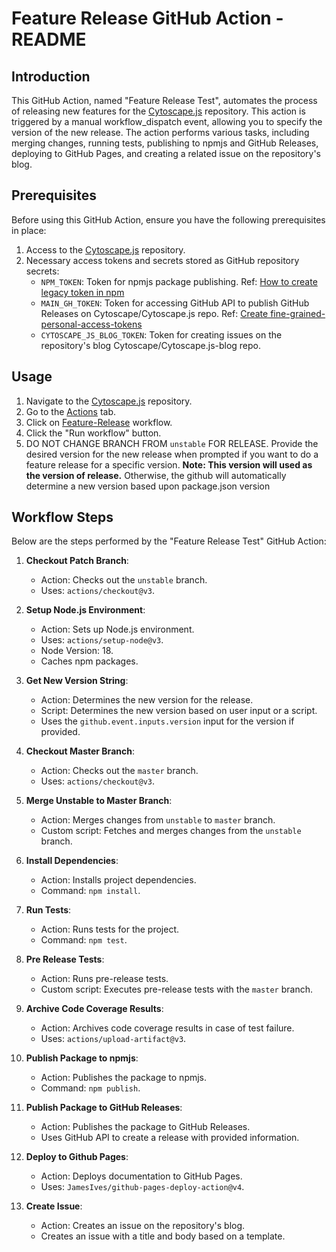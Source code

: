 # Feature Release GitHub Action - README

## Introduction

This GitHub Action, named "Feature Release Test", automates the process of releasing new features for the [Cytoscape.js](https://github.com/cytoscape/cytoscape.js) repository. This action is triggered by a manual workflow_dispatch event, allowing you to specify the version of the new release. The action performs various tasks, including merging changes, running tests, publishing to npmjs and GitHub Releases, deploying to GitHub Pages, and creating a related issue on the repository's blog.

## Prerequisites

Before using this GitHub Action, ensure you have the following prerequisites in place:

1. Access to the [Cytoscape.js](https://github.com/cytoscape/cytoscape.js) repository.
2. Necessary access tokens and secrets stored as GitHub repository secrets:
   - `NPM_TOKEN`: Token for npmjs package publishing. Ref: [How to create legacy token in npm](https://docs.npmjs.com/creating-and-viewing-access-tokens#creating-legacy-tokens-on-the-website)
   - `MAIN_GH_TOKEN`: Token for accessing GitHub API to publish GitHub Releases on Cytoscape/Cytoscape.js repo. Ref: [Create fine-grained-personal-access-tokens](https://docs.github.com/en/authentication/keeping-your-account-and-data-secure/managing-your-personal-access-tokens#fine-grained-personal-access-tokens)
   - `CYTOSCAPE_JS_BLOG_TOKEN`: Token for creating issues on the repository's blog Cytoscape/Cytoscape.js-blog repo.

## Usage

1. Navigate to the [Cytoscape.js](https://github.com/cytoscape/cytoscape.js) repository.
2. Go to the [Actions](https://github.com/cytoscape/cytoscape.js/actions) tab.
3. Click on [Feature-Release](https://github.com/cytoscape/cytoscape.js/actions/workflows/feature-release-test.yml) workflow.
4. Click the "Run workflow" button.
5. DO NOT CHANGE BRANCH FROM `unstable` FOR RELEASE. Provide the desired version for the new release when prompted if you want to do a feature release for a specific version. **Note: This version will used as the version of release.** Otherwise, the github will automatically determine a new version based upon package.json version

## Workflow Steps

Below are the steps performed by the "Feature Release Test" GitHub Action:

1. **Checkout Patch Branch**:
   - Action: Checks out the `unstable` branch.
   - Uses: `actions/checkout@v3`.

2. **Setup Node.js Environment**:
   - Action: Sets up Node.js environment.
   - Uses: `actions/setup-node@v3`.
   - Node Version: 18.
   - Caches npm packages.

3. **Get New Version String**:
   - Action: Determines the new version for the release.
   - Script: Determines the new version based on user input or a script.
   - Uses the `github.event.inputs.version` input for the version if provided.

4. **Checkout Master Branch**:
   - Action: Checks out the `master` branch.
   - Uses: `actions/checkout@v3`.

5. **Merge Unstable to Master Branch**:
   - Action: Merges changes from `unstable` to `master` branch.
   - Custom script: Fetches and merges changes from the `unstable` branch.

6. **Install Dependencies**:
   - Action: Installs project dependencies.
   - Command: `npm install`.

7. **Run Tests**:
   - Action: Runs tests for the project.
   - Command: `npm test`.

8. **Pre Release Tests**:
   - Action: Runs pre-release tests.
   - Custom script: Executes pre-release tests with the `master` branch.

9. **Archive Code Coverage Results**:
   - Action: Archives code coverage results in case of test failure.
   - Uses: `actions/upload-artifact@v3`.

10. **Publish Package to npmjs**:
    - Action: Publishes the package to npmjs.
    - Command: `npm publish`.

11. **Publish Package to GitHub Releases**:
    - Action: Publishes the package to GitHub Releases.
    - Uses GitHub API to create a release with provided information.

12. **Deploy to Github Pages**:
    - Action: Deploys documentation to GitHub Pages.
    - Uses: `JamesIves/github-pages-deploy-action@v4`.

13. **Create Issue**:
    - Action: Creates an issue on the repository's blog.
    - Creates an issue with a title and body based on a template.
